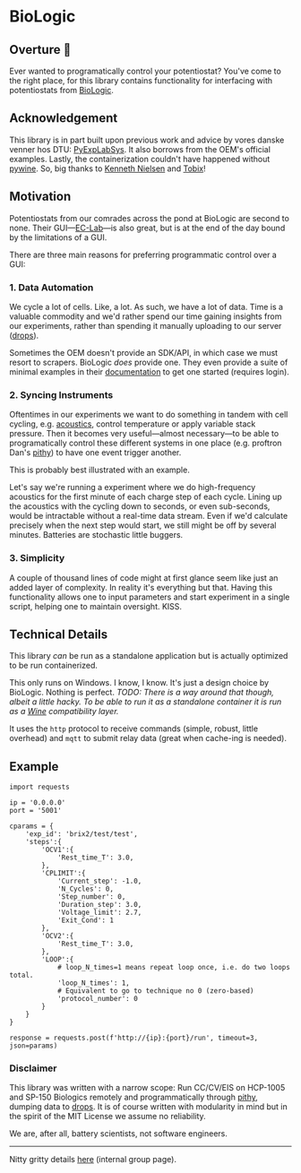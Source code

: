 # BioLogic

## Overture 🔋 

Ever wanted to programatically control your potentiostat? You've come to the right place, for this library contains functionality for interfacing with potentiostats from [BioLogic](https://www.biologic.net/).

## Acknowledgement

This library is in part built upon previous work and advice by vores danske venner hos DTU: [PyExpLabSys](https://github.com/CINF/PyExpLabSys). It also borrows from the OEM's official examples. Lastly, the containerization couldn't have happened without [pywine](https://github.com/webcomics/pywine). So, big thanks to [Kenneth Nielsen](https://github.com/KennethNielsen) and [Tobix](https://github.com/TobiX)!

## Motivation

Potentiostats from our comrades across the pond at BioLogic are second to none. Their GUI—[EC-Lab](https://www.biologic.net/support-software/ec-lab-software/)—is also great, but is at the end of the day bound by the limitations of a GUI.

There are three main reasons for preferring programmatic control over a GUI:

### 1. Data Automation

We cycle a lot of cells. Like, a lot. As such, we have a lot of data. Time is a valuable commodity and we'd rather spend our time gaining insights from our experiments, rather than spending it manually uploading to our server ([drops](https://github.com/dansteingart/drops)).

Sometimes the OEM doesn't provide an SDK/API, in which case we must resort to scrapers. BioLogic _does_ provide one. They even provide a suite of minimal examples in their [documentation](https://www.biologic.net/support-software/ec-lab-oem-development-package/) to get one started (requires login).

### 2. Syncing Instruments

Oftentimes in our experiments we want to do something in tandem with cell cycling, e.g. [acoustics](https://github.com/steingartlab/acoustics_hardware), control temperature or apply variable stack pressure. Then it becomes very useful—almost necessary—to be able to programatically control these different systems in one place (e.g. proftron Dan's [pithy](https://github.com/dansteingart/pithy)) to have one event trigger another.

This is probably best illustrated with an example.

Let's say we're running a experiment where we do high-frequency acoustics for the first minute of each charge step of each cycle. Lining up the acoustics with the cycling down to seconds, or even sub-seconds, would be intractable without a real-time data stream. Even if we'd calculate precisely when the next step would start, we still might be off by several minutes. Batteries are stochastic little buggers.

### 3. Simplicity

A couple of thousand lines of code might at first glance seem like just an added layer of complexity. In reality it's everything but that. Having this functionality allows one to input parameters and start experiment in a single script, helping one to maintain oversight. KISS.

## Technical Details

This library _can_ be run as a standalone application but is actually optimized to be run containerized.

This only runs on Windows. I know, I know. It's just a design choice by BioLogic. Nothing is perfect. _TODO: There is a way around that though, albeit a little hacky. To be able to run it as a standalone container it is run as a [Wine](https://www.winehq.org/) compatibility layer._


It uses the `http` protocol to receive commands (simple, robust, little overhead) and `mqtt` to submit relay data (great when cache-ing is needed).


## Example

```
import requests 

ip = '0.0.0.0'
port = '5001'

cparams = {
    'exp_id': 'brix2/test/test',
    'steps':{
        'OCV1':{
            'Rest_time_T': 3.0,
        },
        'CPLIMIT':{
            'Current_step': -1.0,
            'N_Cycles': 0,
            'Step_number': 0,
            'Duration_step': 3.0,
            'Voltage_limit': 2.7,
            'Exit_Cond': 1
        },
        'OCV2':{
            'Rest_time_T': 3.0,
        },
        'LOOP':{
            # loop_N_times=1 means repeat loop once, i.e. do two loops total.
            'loop_N_times': 1,
            # Equivalent to go to technique no 0 (zero-based)
            'protocol_number': 0
        }
    }
}

response = requests.post(f'http://{ip}:{port}/run', timeout=3, json=params)

```

### Disclaimer

This library was written with a narrow scope: Run CC/CV/EIS on HCP-1005 and SP-150 Biologics remotely and programmatically through [pithy](https://github.com/dansteingart/drops), dumping data to [drops](https://github.com/dansteingart/drops). It is of course written with modularity in mind but in the spirit of the MIT License we assume no reliability.

We are, after all, battery scientists, not software engineers.

---

Nitty gritty details [here](https://www.notion.so/ceecnyc/BioLogic-Programmatic-Control-b380082a3afd44e4b1ea3e22fede9d11#b0960bc5f0f344bb90784f707e637745) (internal group page).
